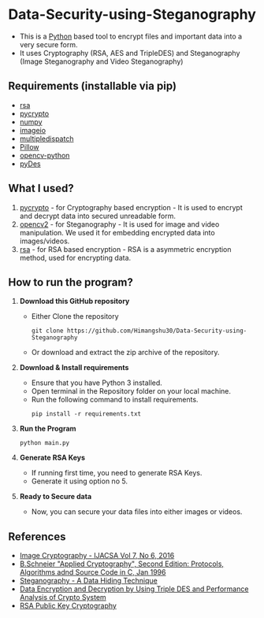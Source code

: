 # Data-Security-using-Steganography




- This is a [Python](https://python.org/) based tool to encrypt files and important data into a very secure form.
- It uses Cryptography (RSA, AES and TripleDES) and Steganography (Image Steganography and Video Steganography)


## Requirements (installable via pip)
- [rsa](https://pypi.org/project/rsa/)
- [pycrypto](https://pypi.org/project/pycrypto/)
- [numpy](https://pypi.org/project/numpy/)
- [imageio](https://pypi.org/project/imageio/)
- [multipledispatch](https://pypi.org/project/multipledispatch/)
- [Pillow](https://pypi.org/project/Pillow/)
- [opencv-python](https://pypi.org/project/opencv-python/)
- [pyDes](https://pypi.org/project/pyDes/)


## What I used?
1. [pycrypto](https://docs.python.org/3/library/crypto.html) - for Cryptography based encryption - It is used to encrypt and decrypt data into secured unreadable form. 
2. [opencv2](https://opencv.org/) - for Steganography - It is used for image and video manipulation. We used it for embedding encrypted data into images/videos.
3. [rsa](https://stuvel.eu/python-rsa-doc/usage.html) - for RSA based encryption - RSA is a asymmetric encryption method, used for encrypting data.


## How to run the program?
1. **Download this GitHub repository**
	- Either Clone the repository
		```
		git clone https://github.com/Himangshu30/Data-Security-using-Steganography
		```
	- Or download and extract the zip archive of the repository.

2. **Download & Install requirements**
	- Ensure that you have Python 3 installed.
	- Open terminal in the Repository folder on your local machine.
	- Run the following command to install requirements.
		```
		pip install -r requirements.txt
 		```
3. **Run the Program**
	```
	python main.py
	```
	
4. **Generate RSA Keys**
   - If running first time, you need to generate RSA Keys.
   - Generate it using option no 5.
5. **Ready to Secure data**
   - Now, you can secure your data files into either images or videos.


## References
- [Image Cryptography - IJACSA Vol 7, No 6, 2016](http://www.ijarcs.info/index.php/Ijarcs/article/view/2771)
- [B.Schneier "Applied Cryptography", Second Edition: Protocols, Algorithms adnd Source Code in C, Jan 1996](https://archive.org/download/AppliedCryptographyBruceSchneier/Applied%20Cryptography%20%28Bruce%20Schneier%29.pdf)
- [Steganography - A Data Hiding Technique](https://www.researchgate.net/publication/49587597_Steganography-_A_Data_Hiding_Technique)
- [Data Encryption and Decryption by Using Triple DES and Performance Analysis of Crypto System](https://www.ijser.in/archives/v2i11/SjIwMTM0MDM=.pdf)
- [RSA Public Key Cryptography](https://www.researchgate.net/publication/318729097_RSA_Public_Key_Cryptography_Algorithm_-_A_Review)
